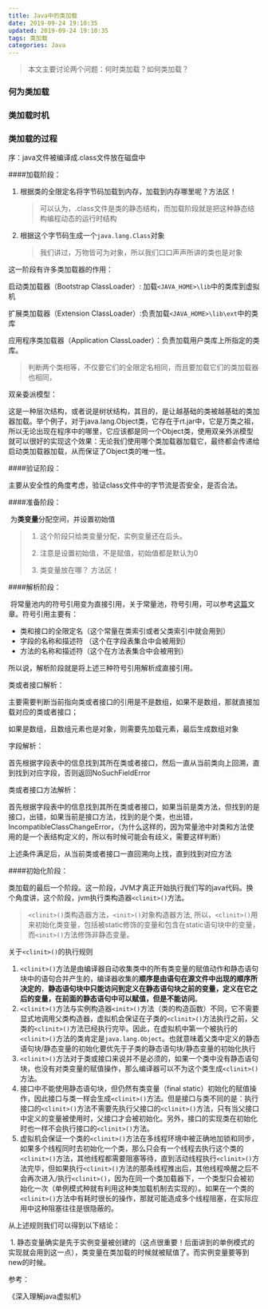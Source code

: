 ```yaml
---
title: Java中的类加载
date: 2019-09-24 19:10:35
updated: 2019-09-24 19:10:35
tags: 类加载
categories: Java
---
```


> 本文主要讨论两个问题：何时类加载？如何类加载？

### 何为类加载



### 类加载时机



### 类加载的过程



序：java文件被编译成.class文件放在磁盘中

####加载阶段：

1. 根据类的全限定名将字节码加载到内存，加载到内存哪里呢？方法区！

   > 可以认为，.class文件是类的静态结构，而加载阶段就是把这种静态结构编程动态的运行时结构

2. 根据这个字节码生成一个`java.lang.Class`对象

   > 我们讲过，万物皆可为对象，所以我们口口声声所讲的类也是对象



这一阶段有许多类加载器的作用：

启动类加载器（Bootstrap ClassLoader）: 加载`<JAVA_HOME>\lib`中的类库到虚拟机

扩展类加载器（Extension ClassLoader）:负责加载`<JAVA_HOME>\lib\ext`中的类库

应用程序类加载器（Application ClassLoader）：负责加载用户类库上所指定的类库。



>判断两个类相等，不仅要它们的全限定名相同，而且要加载它们的类加载器也相同，
>
>

双亲委派模型：

​	这是一种层次结构，或者说是树状结构，其目的，是让越基础的类被越基础的类加器加载。举个例子，对于java.lang.Object类，它存在于rt.jar中，它是万类之祖，所以无论出现在程序中的哪里，它应该都是同一个Object类，使用双亲外派模型就可以很好的实现这个效果：无论我们使用哪个类加载器加载它，最终都会传递给启动类加载器加载，从而保证了Object类的唯一性。



####验证阶段：

​	主要从安全性的角度考虑，验证class文件中的字节流是否安全，是否合法。



####准备阶段：

​	为**类变量**分配空间，并设置初始值

> 1. 这个阶段只给类变量分配，实例变量还在后头。
>
> 2. 注意是设置初始值，不是赋值，初始值都是默认为0
> 3. 类变量放在哪？ 方法区！



####解析阶段：

​	将常量池内的符号引用变为直接引用，关于常量池，符号引用，可以参考[这篇]([https://inewbie.top/2019/09/04/%E8%B0%88%E4%B8%80%E8%B0%88Java%E5%B8%B8%E9%87%8F%E6%B1%A0%E4%B9%8Bclass%E5%B8%B8%E9%87%8F%E6%B1%A0/](https://inewbie.top/2019/09/04/谈一谈Java常量池之class常量池/))文章。符号引用主要有：

- 类和接口的全限定名（这个常量在类索引或者父类索引中就会用到）
- 字段的名称和描述符 （这个在字段表集合中会被用到）
- 方法的名称和描述符（这个在方法表集合中会被用到）

所以说，解析阶段就是将上述三种符号引用解析成直接引用。

类或者接口解析：

​	主要需要判断当前指向类或者接口的引用是不是数组，如果不是数组，那就直接加载对应的类或者接口；

如果是数组，且数组元素也是对象，则需要先加载元素，最后生成数组对象

字段解析：

​	首先根据字段表中的信息找到其所在类或者接口，然后一直从当前类向上回溯，直到找到对应字段，否则返回NoSuchFieldError



类或者接口方法解析：

​	首先根据字段表中的信息找到其所在类或者接口，如果当前是类方法，但找到的是接口，出错，如果当前是接口方法，找到的是个类，也出错，IncompatibleClassChangeError，（为什么这样的，因为常量池中对类和方法使用的是一个表结构定义的，所以有时候可能会有歧义，需要这样判断）

上述条件满足后，从当前类或者接口一直回溯向上找，直到找到对应方法



####初始化阶段：

​	类加载的最后一个阶段。这一阶段，JVM才真正开始执行我们写的java代码。换个角度讲，这个阶段，jvm执行类构造器`<clinit>()`方法。

> `<clinit>()`类构造器方法，`<init>()`对象构造器方法, 所以，`<clinit>()`用来初始化类变量，包括被static修饰的变量和包含在static语句块中的变量，而`<init>()`方法修饰非静态变量。

关于`<clinit>()`的执行规则

1. `<clinit>()`方法是由编译器自动收集类中的所有类变量的赋值动作和静态语句块中的语句合并产生的，编译器收集的**顺序是由语句在源文件中出现的顺序所决定的**，**静态语句块中只能访问到定义在静态语句块之前的变量，定义在它之后的变量，在前面的静态语句中可以赋值，但是不能访问**。
2. `<clinit>()`方法与实例构造器`<init>()`方法（类的构造函数）不同，它不需要显式地调用父类构造器，虚拟机会保证在子类的`<clinit>()`方法执行之前，父类的`<clinit>()`方法已经执行完毕。因此，在虚拟机中第一个被执行的`<clinit>()`方法的类肯定是`java.lang.Object`。也就意味着父类中定义的静态语句块/静态变量的初始化要优先于子类的静态语句块/静态变量的初始化执行
3. `<clinit>()`方法对于类或接口来说并不是必须的，如果一个类中没有静态语句块，也没有对类变量的赋值操作，那么编译器可以不为这个类生成`<clinit>()`方法。
4. 接口中不能使用静态语句块，但仍然有类变量（final static）初始化的赋值操作，因此接口与类一样会生成`<clinit>()`方法。但是接口与类不同的是：执行接口的`<clinit>()`方法不需要先执行父接口的`<clinit>()`方法，只有当父接口中定义的变量被使用时，父接口才会被初始化。另外，接口的实现类在初始化时也一样不会执行接口的`<clinit>()`方法。
5. 虚拟机会保证一个类的`<clinit>()`方法在多线程环境中被正确地加锁和同步，如果多个线程同时去初始化一个类，那么只会有一个线程去执行这个类的`<clinit>()`方法，其他线程都需要阻塞等待，直到活动线程执行`<clinit>()`方法完毕，但如果执行`<clinit>()`方法的那条线程推出后，其他线程唤醒之后不会再次进入/执行`<clinit>()`，因为在同一个类加载器下，一个类型只会被初始化一次（单例模式种就有利用这种类加载机制去实现的）。如果在一个类的`<clinit>()`方法中有耗时很长的操作，那就可能造成多个线程阻塞，在实际应用中这种阻塞往往是很隐蔽的。

从上述规则我们可以得到以下结论：

​	1. 静态变量确实是先于实例变量被创建的（这点很重要！后面讲到的单例模式的实现就会用到这一点），类变量在类加载的时候就被赋值了。而实例变量要等到new的时候。







参考：

《深入理解java虚拟机》